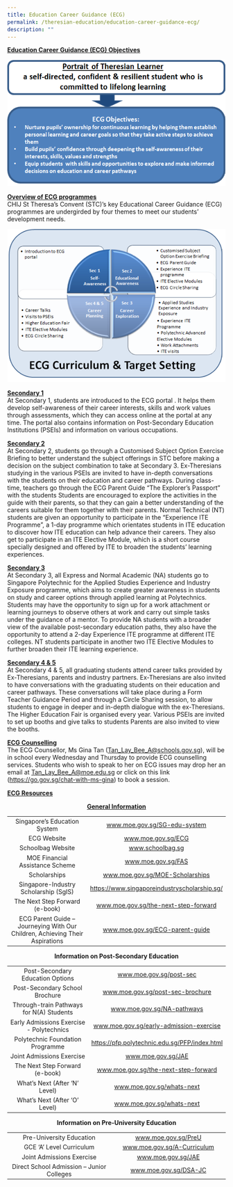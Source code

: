 ```yaml
---
title: Education Career Guidance (ECG)
permalink: /theresian-education/education-career-guidance-ecg/
description: ""
---
```

<p><strong><u>Education Career Guidance (ECG) Objectives</u></strong></p>
<img src="/images/ecg1.png">
<p><strong><u>Overview of ECG programmes<br /></u></strong>CHIJ St Theresa&rsquo;s Convent (STC)&rsquo;s key Educational Career Guidance (ECG) programmes are undergirded by four themes to meet our students&rsquo; development needs.&nbsp;</p><img src="/images/ecg2.png">
<p><strong><u>Secondary 1<br /></u></strong>At Secondary 1, students are introduced to the ECG portal . It helps them develop self-awareness of their career interests, skills and work values through assessments, which they can access online at the portal at any time. The portal also contains information on Post-Secondary Education Institutions (PSEIs) and information on various occupations.</p>
<p><strong><u>Secondary 2<br /></u></strong>At Secondary 2, students go through a Customised Subject Option Exercise Briefing to better understand the subject offerings in STC before making a decision on the subject combination to take at Secondary 3. Ex-Theresians studying in the various PSEIs are invited to have in-depth conversations with the students on their education and career pathways. During class-time, teachers go through the ECG Parent Guide &ldquo;The Explorer&rsquo;s Passport&rdquo; with the students Students are encouraged to explore the activities in the guide with their parents, so that they can gain a better understanding of the careers suitable for them together with their parents. Normal Technical (NT) students are given an opportunity to participate in the &ldquo;Experience ITE Programme&rdquo;, a 1-day programme which orientates students in ITE education to discover how ITE education can help advance their careers. They also get to participate in an ITE Elective Module, which is a short course specially designed and offered by ITE to broaden the students&rsquo; learning experiences.</p>
<p><strong><u>Secondary 3<br /></u></strong>At Secondary 3, all Express and Normal Academic (NA) students go to Singapore Polytechnic for the Applied Studies Experience and Industry Exposure programme, which aims to create greater awareness in students on study and career options through applied learning at Polytechnics. Students may have the opportunity to sign up for a work attachment or learning journeys to observe others at work and carry out simple tasks under the guidance of a mentor. To provide NA students with a broader view of the available post-secondary education paths, they also have the opportunity to attend a 2-day Experience ITE programme at different ITE colleges. NT students participate in another two ITE Elective Modules to further broaden their ITE learning experience.</p>
<p><strong><u>Secondary 4 &amp; 5<br /></u></strong>At Secondary 4 &amp; 5, all graduating students attend career talks provided by Ex-Theresians, parents and industry partners. Ex-Theresians are also invited to have conversations with the graduating students on their education and career pathways. These conversations will take place during a Form Teacher Guidance Period and through a Circle Sharing session, to allow students to engage in deeper and in-depth dialogue with the ex-Theresians. The Higher Education Fair is organised every year. Various PSEIs are invited to set up booths and give talks to students Parents are also invited to view the booths.</p>
<p><strong><u>ECG Counselling<br /></u></strong>The ECG Counsellor, Ms Gina Tan (<a href="mailto:Tan_Lay_Bee_A@schools.gov.sg" target="">Tan_Lay_Bee_A@schools.gov.sg</a>), will be in school every Wednesday and Thursday to provide ECG counselling services. Students who wish to speak to her on ECG issues may drop her an email at&nbsp;<a href="mailto:Tan_Lay_Bee_A@moe.edu.sg" target="">Tan_Lay_Bee_A@moe.edu.sg</a>&nbsp;or click on this link (<a href="https://go.gov.sg/chat-with-ms-gina" target="">https://go.gov.sg/chat-with-ms-gina</a>)&nbsp;to book a session.</p>
<p><strong><strong><u>ECG Resources</u></strong></strong></p>
<p style="text-align: center;"><strong><u>General Information</u></strong></p>
<table width="100%">
<tbody>
<tr>
<td style="text-align: center;" width="47%">Singapore&rsquo;s Education System</td>
<td style="text-align: center;" width="52%"><a href="http://www.moe.gov.sg/SG-edu-system">www.moe.gov.sg/SG-edu-system</a></td>
</tr>
<tr>
<td style="text-align: center;" width="47%">ECG Website</td>
<td style="text-align: center;" width="52%"><a href="http://www.moe.gov.sg/ECG">www.moe.gov.sg/ECG</a></td>
</tr>
<tr>
<td style="text-align: center;" width="47%">Schoolbag Website</td>
<td style="text-align: center;" width="52%"><a href="http://www.schoolbag.sg/">www.schoolbag.sg</a></td>
</tr>
<tr>
<td style="text-align: center;" width="47%">MOE Financial Assistance Scheme</td>
<td style="text-align: center;" width="52%"><a href="http://www.moe.gov.sg/FAS">www.moe.gov.sg/FAS</a></td>
</tr>
<tr>
<td style="text-align: center;" width="47%">Scholarships</td>
<td style="text-align: center;" width="52%"><a href="http://www.moe.gov.sg/MOE-Scholarships">www.moe.gov.sg/MOE-Scholarships</a></td>
</tr>
<tr>
<td style="text-align: center;" width="47%">Singapore-Industry Scholarship (SgIS)</td>
<td style="text-align: center;" width="52%"><a href="https://www.singaporeindustryscholarship.sg/">https://www.singaporeindustryscholarship.sg/</a></td>
</tr>
<tr>
<td style="text-align: center;" width="47%">The Next Step Forward (e-book)</td>
<td style="text-align: center;" width="52%"><a href="http://www.moe.gov.sg/the-next-step-forward">www.moe.gov.sg/the-next-step-forward</a></td>
</tr>
<tr>
<td style="text-align: center;" width="47%">ECG Parent Guide &ndash; Journeying With Our Children, Achieving Their Aspirations</td>
<td style="text-align: center;" width="52%"><a href="http://www.moe.gov.sg/ECG-parent-guide">www.moe.gov.sg/ECG-parent-guide</a></td>
</tr>
</tbody>
</table>
<p style="text-align: center;"><strong>Information on Post-Secondary Education</strong></p>
<table width="100%">
<tbody>
<tr>
<td style="text-align: center;" width="46%">Post-Secondary Education Options</td>
<td style="text-align: center;" width="53%"><a href="http://www.moe.gov.sg/post-sec">www.moe.gov.sg/post-sec</a></td>
</tr>
<tr>
<td style="text-align: center;" width="46%">Post-Secondary School Brochure</td>
<td style="text-align: center;" width="53%"><a href="http://www.moe.gov.sg/post-sec-brochure">www.moe.gov.sg/post-sec-brochure</a></td>
</tr>
<tr>
<td style="text-align: center;" width="46%">Through-train Pathways for N(A) Students</td>
<td style="text-align: center;" width="53%"><a href="http://www.moe.gov.sg/NA-pathways">www.moe.gov.sg/NA-pathways</a></td>
</tr>
<tr>
<td style="text-align: center;" width="46%">Early Admissions Exercise - Polytechnics</td>
<td style="text-align: center;" width="53%"><a href="http://www.moe.gov.sg/early-admission-exercise">www.moe.gov.sg/early-admission-exercise</a></td>
</tr>
<tr>
<td style="text-align: center;" width="46%">Polytechnic Foundation Programme</td>
<td style="text-align: center;" width="53%"><a href="https://pfp.polytechnic.edu.sg/PFP/index.html">https://pfp.polytechnic.edu.sg/PFP/index.html</a></td>
</tr>
<tr>
<td style="text-align: center;" width="46%">Joint Admissions Exercise</td>
<td style="text-align: center;" width="53%"><a href="http://www.moe.gov.sg/JAE">www.moe.gov.sg/JAE</a></td>
</tr>
<tr>
<td style="text-align: center;" width="46%">The Next Step Forward (e-book)</td>
<td style="text-align: center;" width="53%"><a href="http://www.moe.gov.sg/the-next-step-forward">www.moe.gov.sg/the-next-step-forward</a></td>
</tr>
<tr>
<td style="text-align: center;" width="46%">What&rsquo;s Next (After &lsquo;N&rsquo; Level)</td>
<td style="text-align: center;" width="53%"><a href="http://www.moe.gov.sg/whats-next">www.moe.gov.sg/whats-next</a></td>
</tr>
<tr>
<td style="text-align: center;" width="46%">What&rsquo;s Next (After &lsquo;O&rsquo; Level)</td>
<td style="text-align: center;" width="53%"><a href="http://www.moe.gov.sg/whats-next">www.moe.gov.sg/whats-next</a></td>
</tr>
</tbody>
</table>
<p style="text-align: center;"><strong>Information on Pre-University Education</strong></p>
<table width="100%">
<tbody>
<tr>
<td style="text-align: center;" width="47%">Pre-University Education</td>
<td style="text-align: center;" width="52%"><a href="http://www.moe.gov.sg/PreU">www.moe.gov.sg/PreU</a></td>
</tr>
<tr>
<td style="text-align: center;" width="47%">GCE &lsquo;A&rsquo; Level Curriculum</td>
<td style="text-align: center;" width="52%"><a href="http://www.moe.gov.sg/A-Curriculum">www.moe.gov.sg/A-Curriculum</a></td>
</tr>
<tr>
<td style="text-align: center;" width="47%">Joint Admissions Exercise</td>
<td style="text-align: center;" width="52%"><a href="http://www.moe.gov.sg/JAE">www.moe.gov.sg/JAE</a></td>
</tr>
<tr>
<td style="text-align: center;" width="47%">Direct School Admission &ndash; Junior Colleges</td>
<td style="text-align: center;" width="52%"><a href="http://www.moe.gov.sg/DSA-JC">www.moe.gov.sg/DSA-JC</a></td>
</tr>
</tbody>
</table>